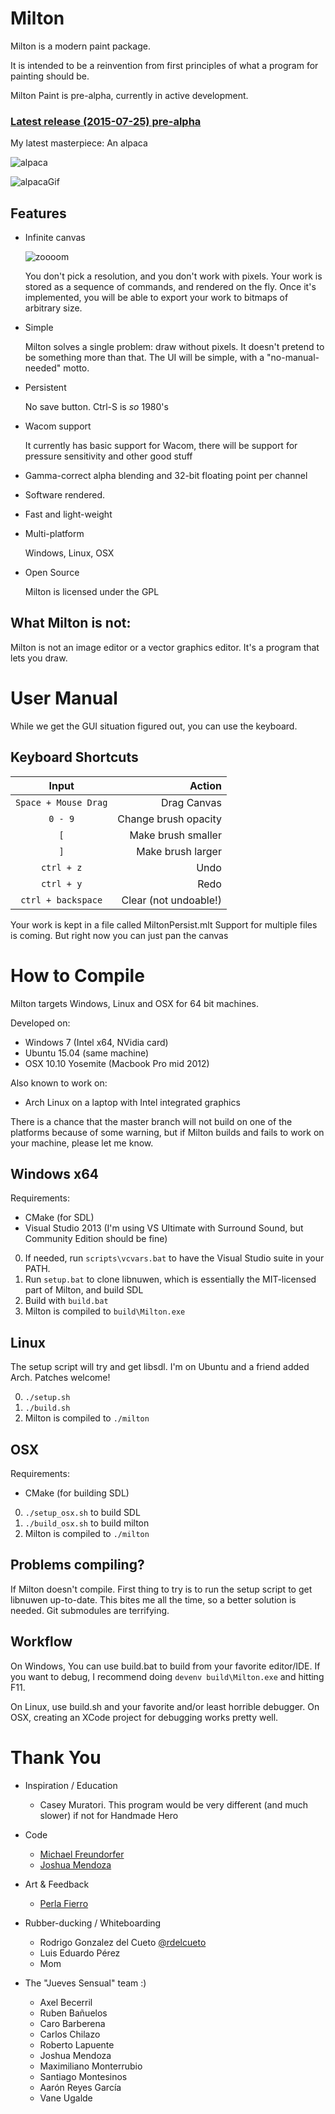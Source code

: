 Milton
======

Milton is a modern paint package.

It is intended to be a reinvention from first principles of what a program for painting should be.

Milton Paint is pre-alpha, currently in active development.

### [Latest release (2015-07-25) pre-alpha](https://github.com/serge-rgb/milton/releases/tag/prealpha001)

My latest masterpiece: An alpaca

![alpaca](http://i.imgur.com/fJJZ0Bj.png)

![alpacaGif](http://i.imgur.com/QR8TPDJ.gif)


Features
--------

- Infinite canvas

    ![zoooom](http://i.imgur.com/fqOhPlr.gif)

    You don't pick a resolution, and you don't work with pixels.  Your work is
    stored as a sequence of commands, and rendered on the fly. Once it's
    implemented, you will be able to export your work to bitmaps of arbitrary
    size.

- Simple

    Milton solves a single problem: draw without pixels. It doesn't pretend to be
    something more than that. The UI will be simple, with a "no-manual-needed" motto.

- Persistent

    No save button. Ctrl-S is *so* 1980's

- Wacom support

    It currently has basic support for Wacom, there will be support for pressure
    sensitivity and other good stuff

- Gamma-correct alpha blending and 32-bit floating point per channel

- Software rendered.

- Fast and light-weight

- Multi-platform

    Windows, Linux, OSX

- Open Source

    Milton is licensed under the GPL


What Milton is not:
-------------------

Milton is not an image editor or a vector graphics editor. It's a program that lets you draw.

User Manual
===========

While we get the GUI situation figured out, you can use the keyboard.

Keyboard Shortcuts
------------------

| Input                  | Action                |
| :--------------------: | --------------------: |
| `Space + Mouse Drag`   | Drag Canvas           |
| `0 - 9`                | Change brush opacity  |
| `[`                    | Make brush smaller    |
| `]`                    | Make brush larger     |
| `ctrl + z`             | Undo                  |
| `ctrl + y`             | Redo                  |
| `ctrl + backspace`     | Clear (not undoable!) |

Your work is kept in a file called MiltonPersist.mlt
Support for multiple files is coming. But right now you can just pan the canvas

How to Compile
==============

Milton targets Windows, Linux and OSX for 64 bit machines.

Developed on:

* Windows 7 (Intel x64, NVidia card)
* Ubuntu 15.04 (same machine)
* OSX 10.10 Yosemite (Macbook Pro mid 2012)

Also known to work on:

* Arch Linux on a laptop with Intel integrated graphics

There is a chance that the master branch will not build on one of the platforms
because of some warning, but if Milton builds and fails to work on your
machine, please let me know.

Windows x64
-----------

Requirements:

- CMake (for SDL)
- Visual Studio 2013 (I'm using VS Ultimate with Surround Sound, but Community Edition should be fine)

0. If needed, run `scripts\vcvars.bat` to have the Visual Studio suite in your PATH.
1. Run `setup.bat` to clone libnuwen, which is essentially the MIT-licensed part of Milton, and build SDL
2. Build with `build.bat`
3. Milton is compiled to `build\Milton.exe`

Linux
-----

The setup script will try and get libsdl. I'm on Ubuntu and a friend added Arch. Patches welcome!

0. `./setup.sh`
1. `./build.sh`
2. Milton is compiled to `./milton`

OSX
---

Requirements:

- CMake (for building SDL)

0. `./setup_osx.sh` to build SDL
1. `./build_osx.sh` to build milton
2. Milton is compiled to `./milton`

Problems compiling?
-------------------

If Milton doesn't compile. First thing to try is to run the setup script to get
libnuwen up-to-date. This bites me all the time, so a better solution is
needed. Git submodules are terrifying.

Workflow
--------

On Windows, You can use build.bat to build from your favorite editor/IDE. If you want to
debug, I recommend doing `devenv build\Milton.exe` and hitting F11.

On Linux, use build.sh and your favorite and/or least horrible debugger.
On OSX, creating an XCode project for debugging works pretty well.

Thank You
=========

* Inspiration / Education
    * Casey Muratori. This program would be very different (and much slower) if not for Handmade Hero

* Code
    * [Michael Freundorfer](https://github.com/mordecai154)
    * [Joshua Mendoza](https://github.com/jomendoz)

* Art & Feedback
    * [Perla Fierro](http://portafolio.eclat-studio.com/)

* Rubber-ducking / Whiteboarding
    * Rodrigo Gonzalez del Cueto [@rdelcueto](https://twitter.com/rdelcueto)
    * Luis Eduardo Pérez
    * Mom

* The "Jueves Sensual" team :)
    * Axel Becerril
    * Ruben Bañuelos
    * Caro Barberena
    * Carlos Chilazo
    * Roberto Lapuente
    * Joshua Mendoza
    * Maximiliano Monterrubio
    * Santiago Montesinos
    * Aarón Reyes García
    * Vane Ugalde

